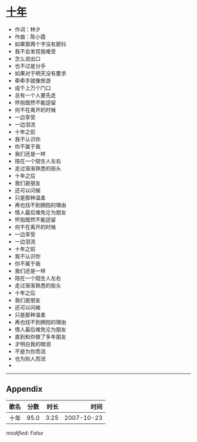 # [十年](https://music.163.com/song?id=65326)

* 作词：林夕
* 作曲：陈小霞
* 如果那两个字没有颤抖
* 我不会发现我难受
* 怎么说出口
* 也不过是分手
* 如果对于明天没有要求
* 牵牵手就像旅游
* 成千上万个门口
* 总有一个人要先走
* 怀抱既然不能逗留
* 何不在离开的时候
* 一边享受
* 一边泪流
* 十年之前
* 我不认识你
* 你不属于我
* 我们还是一样
* 陪在一个陌生人左右
* 走过渐渐熟悉的街头
* 十年之后
* 我们是朋友
* 还可以问候
* 只是那种温柔
* 再也找不到拥抱的理由
* 情人最后难免沦为朋友
* 怀抱既然不能逗留
* 何不在离开的时候
* 一边享受
* 一边泪流
* 十年之前
* 我不认识你
* 你不属于我
* 我们还是一样
* 陪在一个陌生人左右
* 走过渐渐熟悉的街头
* 十年之后
* 我们是朋友
* 还可以问候
* 只是那种温柔
* 再也找不到拥抱的理由
* 情人最后难免沦为朋友
* 直到和你做了多年朋友
* 才明白我的眼泪
* 不是为你而流
* 也为别人而流
* 


---

## Appendix

|歌名|分数|时长|时间|
|:---|:---:|---:|---:|
|十年|95.0|3:25|2007-10-23

*modified: False*